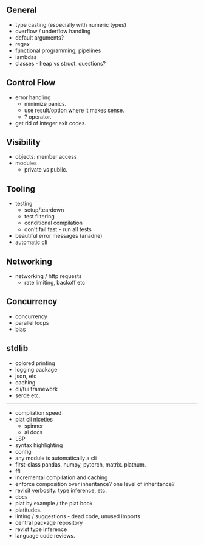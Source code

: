 ## General
* type casting (especially with numeric types)
* overflow / underflow handling 
* default arguments? 
* regex
* functional programming, pipelines
* lambdas 
* classes - heap vs struct. questions? 

## Control Flow
* error handling
  * minimize panics. 
  * use result/option where it makes sense. 
  * ? operator.
* get rid of integer exit codes. 

## Visibility
* objects: member access
* modules
  * private vs public. 

## Tooling
* testing
  * setup/teardown 
  * test filtering 
  * conditional compilation
  * don't fail fast - run all tests
* beautiful error messages (ariadne)
* automatic cli

## Networking
* networking / http requests
  * rate limiting, backoff etc

## Concurrency
* concurrency
* parallel loops
* blas

## stdlib
* colored printing 
* logging package
* json, etc
* caching
* cli/tui framework
* serde etc. 




--- 
* compliation speed
* plat cli niceties
  * spinner
  * ai docs
* LSP
* syntax highlighting
* config 
* any module is automatically a cli
* first-class pandas, numpy, pytorch, matrix. platnum. 
* ffi
* incremental compilation and caching 
* enforce composition over inheritance? one level of inheritance? 
* revisit verbosity. type inference, etc. 
* docs
* plat by example / the plat book
* platitudes. 
* linting / suggestions - dead code, unused imports
* central package repository
* revist type inference
* language code reviews. 
